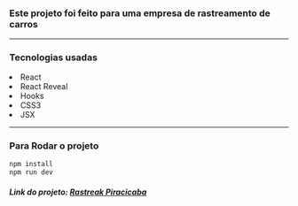 <h3>Este projeto foi feito para uma empresa de rastreamento de carros</h3>

---

<h3>Tecnologias usadas</h3>
<li>React</li>
<li>React Reveal</li>
<li>Hooks</li>
<li>CSS3</li>
<li>JSX</li>

---

<h3>Para Rodar o projeto</h3>

```bash 
npm install
npm run dev
```


<h5>Link do projeto: <a href="https://rastreak-piracicaba.herokuapp.com/" target="_blank">Rastreak Piracicaba</a></h5>
